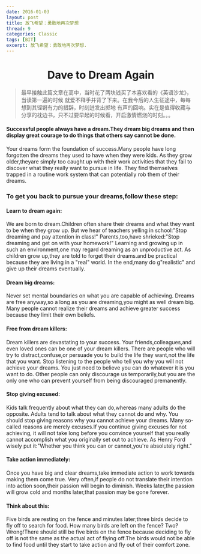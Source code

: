 ```yaml
---
date: 2016-01-03
layout: post
title: 放飞希望：勇敢地再次梦想
thread: 9
categories: Classic
tags: [BIT]
excerpt: 放飞希望：勇敢地再次梦想.
---
```


# <center> Dave to Dream Again

> 最早接触此篇文章在高中，当时花了两块钱买了本喜欢看的《英语沙龙》，当读第一遍的时候
就爱不释手并背了下来。在我今后的人生征途中，每每想到其铿锵有力的措辞，时刻迸发出掷地
有声的回响。实在是值得收藏与分享的枕边书，只不过要早起的时候看，开启激情燃烧的时刻。。。


#### Successful people always have a dream.They dream big dreams and then display great courage to do things that others say cannot be done.

Your dreams form the foundation of success.Many people have long forgotten the dreams they used to have when they were kids.
As they grow older,theyare simply too caught up with their work activities that they fail to discover 
what they really want to pursue in life.
They find themselves trapped in a routine work system that can potentially rob them of their dreams.

### To get you back to pursue your dreams,follow these step:

#### Learn to dream again: 
We are born to dream.Children often share their dreams and what they want to be when they grow up.
But we hear of teachers yelling in school:"Stop dreaming and pay attention in class!"
Parents,too,have shrieked:"Stop dreaming and get on with your homework!"
Learning and growing up in such an environment,one may regard dreaming as an unproductive act.
As children grow up,they are told to forget their dreams.and be practical because they are living in a "real" world.
In the end,many do g"realistic" and give up their dreams eventually.

#### Dream big dreams:
Never set mental boundaries on what you are capable of achieving.
Dreams are free anyway,so a long as you are dreaming,you might as well dream big.
Many people cannot realize their dreams and achieve greater success because they limit their own beliefs.

#### Free from dream killers:
Dream killers are devastating to your success.
Your friends,colleagues,and even loved ones can be one of your dream killers.
There are people who will try to distract,confuse,or persuade you to build the life they want,not the life that you want.
Stop listening to the people who tell you why you will not achieve your dreams.
You just need to believe you can do whatever it is you want to do.
Other people can only discourage us temporarily,but you are the only one who can prevent yourself 
from being discouraged premanently.
#### Stop giving excused:
Kids talk frequently about what they can do,whereas many adults do the opposite.
Adults tend to talk about what they cannot do and why.
You should stop giving reasons why you cannot achieve your dreams.
Many so-called reasons are merely excuses.If you continue giving excuses for not achieving, 
it will not take long before you convince yourself that you really cannot accomplish what you originally set out to achieve.
As Henry Ford wisely put it:"Whether you think you can or cannot,you're absolutely right."
#### Take action immediately:
Once you have big and clear dreams,take immediate action to work towards making them come true.
Very often,if people do not translate their intention into action soon,their passion will begin to diminish.
Weeks later,the passion will grow cold and months later,that passion may be gone forever.
#### Think about this:
Five birds are resting on the fence and minutes later;three birds decide to fly off to search for food.
How many birds are left on the fence?
Two?Wrong!There should still be five birds on the fence because deciding to fly off is not the same as the actual 
act of flying off.The birds would not be able to find food until they start to take action and fly
out of their comfort zone.